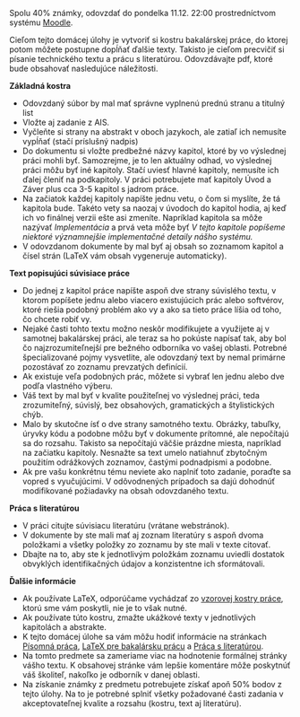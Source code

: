 Spolu 40% známky, odovzdať do pondelka 11.12. 22:00 prostredníctvom
systému [Moodle](https://moodle.uniba.sk/mod/assign/view.php?id=40951).
<!-- [DAV+BIN](https://moodle.uniba.sk/mod/assign/view.php?id=94794)-->

Cieľom tejto domácej úlohy je vytvoriť si kostru bakalárskej práce, do
ktorej potom môžete postupne dopĺňať ďalšie texty. Takisto je cieľom
precvičiť si písanie technického textu a prácu s literatúrou.
Odovzdávajte pdf, ktoré bude obsahovať nasledujúce náležitosti.

**Základná kostra**

  - Odovzdaný súbor by mal mať správne vyplnenú prednú stranu a titulný
    list
  - Vložte aj zadanie z AIS.
  - Vyčleňte si strany na abstrakt v oboch jazykoch, ale zatiaľ ich
    nemusíte vypĺňať (stačí príslušný nadpis)
  - Do dokumentu si vložte predbežné názvy kapitol, ktoré by vo
    výslednej práci mohli byť. Samozrejme, je to len aktuálny odhad, vo
    výslednej práci môžu byť iné kapitoly. Stačí uviesť hlavné kapitoly,
    nemusíte ich ďalej členiť na podkapitoly. V práci potrebujete mať
    kapitoly Úvod a Záver plus cca 3-5 kapitol s jadrom práce.
  - Na začiatok každej kapitoly napíšte jednu vetu, o čom si myslíte, že
    tá kapitola bude. Takéto vety sa naozaj v úvodoch do kapitol hodia,
    aj keď ich vo finálnej verzii ešte asi zmeníte. Napríklad kapitola
    sa môže nazývať *Implementácia* a prvá veta môže byť *V tejto
    kapitole popíšeme niektoré významnejšie implementačné detaily nášho
    systému.*
  - V odovzdanom dokumente by mal byť aj obsah so zoznamom kapitol a
    čísel strán (LaTeX vám obsah vygeneruje automaticky).

**Text popisujúci súvisiace práce**

  - Do jednej z kapitol práce napíšte aspoň dve strany súvislého textu,
    v ktorom popíšete jednu alebo viacero existujúcich prác alebo
    softvérov, ktoré riešia podobný problém ako vy a ako sa tieto práce
    líšia od toho, čo chcete robiť vy.
  - Nejaké časti tohto textu možno neskôr modifikujete a využijete aj v
    samotnej bakalárskej práci, ale teraz sa ho pokúste napísať tak, aby
    bol čo najzrozumiteľnejší pre bežného odborníka vo vašej oblasti.
    Potrebné špecializované pojmy vysvetlite, ale odovzdaný text by
    nemal primárne pozostávať zo zoznamu prevzatých definícií.
  - Ak existuje veľa podobných prác, môžete si vybrať len jednu alebo
    dve podľa vlastného výberu.
  - Váš text by mal byť v kvalite použiteľnej vo výslednej práci, teda
    zrozumiteľný, súvislý, bez obsahových, gramatických a štylistických
    chýb.
  - Malo by skutočne ísť o dve strany samotného textu. Obrázky, tabuľky,
    úryvky kódu a podobne môžu byť v dokumente prítomné, ale nepočítajú
    sa do rozsahu. Takisto sa nepočítajú väčšie prázdne miesta,
    napríklad na začiatku kapitoly. Nesnažte sa text umelo natiahnuť
    zbytočným použitím odrážkových zoznamov, častými podnadpismi a
    podobne.
  - Ak pre vašu konkrétnu tému neviete ako naplniť toto zadanie, poraďte
    sa vopred s vyučujúcimi. V odôvodnených prípadoch sa dajú dohodnúť
    modifikované požiadavky na obsah odovzdaného textu.

**Práca s literatúrou**

  - V práci citujte súvisiacu literatúru (vrátane webstránok).
  - V dokumente by ste mali mať aj zoznam literatúry s aspoň dvoma
    položkami a všetky položky zo zoznamu by ste mali v texte citovať.
  - Dbajte na to, aby ste k jednotlivým položkám zoznamu uviedli
    dostatok obvyklých identifikačných údajov a konzistentne ich
    sformátovali.

**Ďalšie informácie**

  - Ak používate LaTeX, odporúčame vychádzať zo [vzorovej kostry
    práce](/bcinf/files/Praca.zip), ktorú sme vám poskytli, nie je
    to však nutné.
  - Ak používate túto kostru, zmažte ukážkové texty v jednotlivých
    kapitolách a abstrakte.
  - K tejto domácej úlohe sa vám môžu hodiť informácie na stránkach
    [Písomná práca](./Písomná_práca.md), [LaTeX pre bakalársku
    prácu](./LaTeX_pre_bakalársku_prácu.md) a [Práca s
    literatúrou](./Práca_s_literatúrou.md).
  - Na tomto predmete sa zameriame viac na hodnotenie formálnej stránky
    vášho textu. K obsahovej stránke vám lepšie komentáre môže poskytnúť
    váš školiteľ, nakoľko je odborník v danej oblasti.
  - Na získanie známky z predmetu potrebujete získať apoň 50% bodov z
    tejto úlohy. Na to je potrebné splniť všetky požadované časti
    zadania v akceptovateľnej kvalite a rozsahu (kostru, text aj
    literatúru).
